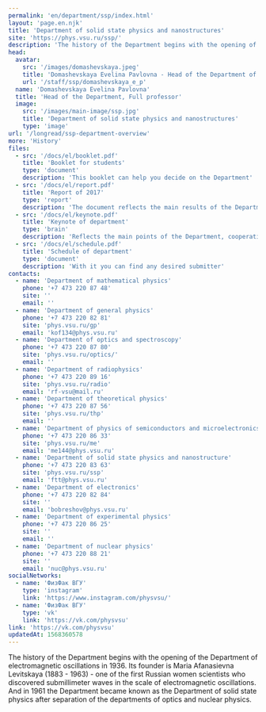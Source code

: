 ```yaml
---
permalink: 'en/department/ssp/index.html'
layout: 'page.en.njk'
title: 'Department of solid state physics and nanostructures'
site: 'https://phys.vsu.ru/ssp/'
description: 'The history of the Department begins with the opening of the Department of electromagnetic oscillations in 1936. Its founder is Maria Afanasievna Levitskaya (1883 - 1963) - one of the first Russian women scientists who discovered submillimeter waves in the scale of electromagnetic oscillations. And in 1961 the Department became known as the Department of solid state physics after separation of the departments of optics and nuclear physics.'
head:
  avatar:
    src: '/images/domashevskaya.jpeg'
    title: 'Domashevskaya Evelina Pavlovna - Head of the Department of solid state physics and nanostructures'
    url: '/staff/ssp/domashevskaya_e_p'
  name: 'Domashevskaya Evelina Pavlovna'
  title: 'Head of the Department, Full professor'
  image:
    src: '/images/main-image/ssp.jpg'
    title: 'Department of solid state physics and nanostructures'
    type: 'image'
url: '/longread/ssp-department-overview'
more: 'History'
files:
  - src: '/docs/el/booklet.pdf'
    title: 'Booklet for students'
    type: 'document'
    description: 'This booklet can help you decide on the Department'
  - src: '/docs/el/report.pdf'
    title: 'Report of 2017'
    type: 'report'
    description: 'The document reflects the main results of the Department'
  - src: '/docs/el/keynote.pdf'
    title: 'Keynote of department'
    type: 'brain'
    description: 'Reflects the main points of the Department, cooperation and scientific achievements'
  - src: '/docs/el/schedule.pdf'
    title: 'Schedule of department'
    type: 'document'
    description: 'With it you can find any desired submitter'
contacts:
  - name: 'Department of mathematical physics'
    phone: '+7 473 220 87 48'
    site: ''
    email: ''
  - name: 'Department of general physics'
    phone: '+7 473 220 82 81'
    site: 'phys.vsu.ru/gp'
    email: 'kof134@phys.vsu.ru'
  - name: 'Department of optics and spectroscopy'
    phone: '+7 473 220 87 80'
    site: 'phys.vsu.ru/optics/'
    email: ''
  - name: 'Department of radiophysics'
    phone: '+7 473 220 89 16'
    site: 'phys.vsu.ru/radio'
    email: 'rf-vsu@mail.ru'
  - name: 'Department of theoretical physics'
    phone: '+7 473 220 87 56'
    site: 'phys.vsu.ru/thp'
    email: ''
  - name: 'Department of physics of semiconductors and microelectronics'
    phone: '+7 473 220 86 33'
    site: 'phys.vsu.ru/me'
    email: 'me144@phys.vsu.ru'
  - name: 'Department of solid state physics and nanostructure'
    phone: '+7 473 220 83 63'
    site: 'phys.vsu.ru/ssp'
    email: 'ftt@phys.vsu.ru'
  - name: 'Department of electronics'
    phone: '+7 473 220 82 84'
    site: ''
    email: 'bobreshov@phys.vsu.ru'
  - name: 'Department of experimental physics'
    phone: '+7 473 220 86 25'
    site: ''
    email: ''
  - name: 'Department of nuclear physics'
    phone: '+7 473 220 88 21'
    site: ''
    email: 'nuc@phys.vsu.ru'
socialNetworks:
  - name: 'ФизФак ВГУ'
    type: 'instagram'
    link: 'https://www.instagram.com/physvsu/'
  - name: 'ФизФак ВГУ'
    type: 'vk'
    link: 'https://vk.com/physvsu'
link: 'https://vk.com/physvsu'
updatedAt: 1568360578
---
```

The history of the Department begins with the opening of the Department of electromagnetic oscillations in 1936. Its founder is Maria Afanasievna Levitskaya (1883 - 1963) - one of the first Russian women scientists who discovered submillimeter waves in the scale of electromagnetic oscillations. And in 1961 the Department became known as the Department of solid state physics after separation of the departments of optics and nuclear physics.
